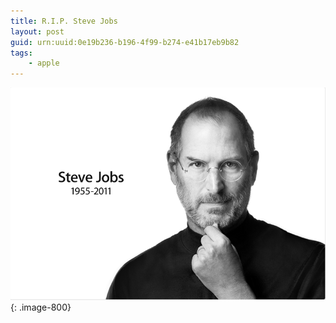 ```yaml
---
title: R.I.P. Steve Jobs
layout: post
guid: urn:uuid:0e19b236-b196-4f99-b274-e41b17eb9b82
tags:
    - apple
---
```


[![](/media/files/2011/10/06/RIPSteveJobs.png)](http://www.apple.com/stevejobs/){: .image-800}

